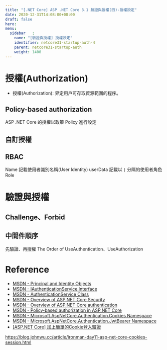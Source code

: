 ```yaml
---
title: "[.NET Core] ASP .NET Core 3.1 驗證與授權(四)-授權設定"
date: 2020-12-31T14:08:00+08:00
draft: false
hero: 
menu:
  sidebar	:
    name: "[驗證與授權] 授權設定"
    identifier: netcore31-startup-auth-4
    parent: netcore31-startup-auth
    weight: 1400
---
```


# 授權(Authorization)
- 授權(Authorization): 界定用戶可存取資源範圍的程序。
## Policy-based authorization
ASP .NET Core 的授權以政策 Policy 進行設定
## 自訂授權
## RBAC
Name 記載使用者識別名稱(User Identity)
userData 記載以 `|` 分隔的使用者角色 Role

# 驗證與授權
## Challenge、Forbid
## 中間件順序
先驗證、再授權
The Order of UseAuthentication、UseAuthorization



# Reference
- [MSDN - Principal and Identity Objects](https://docs.microsoft.com/en-us/dotnet/standard/security/principal-and-identity-objects)
- [MSDN - IAuthenticationService Interface](https://docs.microsoft.com/zh-tw/dotnet/api/microsoft.aspnetcore.authentication.iauthenticationservice?view=aspnetcore-3.1)
- [MSDN - AuthenticationService Class](https://docs.microsoft.com/zh-tw/dotnet/api/microsoft.aspnetcore.authentication.authenticationservice?view=aspnetcore-3.1)
- [MSDN - Overview of ASP.NET Core Security](https://docs.microsoft.com/zh-tw/aspnet/core/security/?view=aspnetcore-3.1)
- [MSDN - Overview of ASP.NET Core authentication](https://docs.microsoft.com/en-us/aspnet/core/security/authentication/?view=aspnetcore-3.1)
- [MSDN - Policy-based authorization in ASP.NET Core](https://docs.microsoft.com/en-us/aspnet/core/security/authorization/policies?view=aspnetcore-3.1)
- [MSDN - Microsoft.AspNetCore.Authentication.Cookies Namespace](https://docs.microsoft.com/en-us/dotnet/api/microsoft.aspnetcore.authentication.cookies?view=aspnetcore-5.0)
- [MSDN - Microsoft.AspNetCore.Authentication.JwtBearer Namespace](https://docs.microsoft.com/en-us/dotnet/api/microsoft.aspnetcore.authentication.jwtbearer?view=aspnetcore-5.0)
- [[ASP.NET Core] 加上簡單的Cookie登入驗證](https://dotblogs.com.tw/Null/2020/04/09/162252)

https://blog.johnwu.cc/article/ironman-day11-asp-net-core-cookies-session.html
